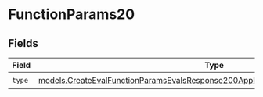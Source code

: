 # FunctionParams20


## Fields

| Field                                                                                                                                                                        | Type                                                                                                                                                                         | Required                                                                                                                                                                     | Description                                                                                                                                                                  |
| ---------------------------------------------------------------------------------------------------------------------------------------------------------------------------- | ---------------------------------------------------------------------------------------------------------------------------------------------------------------------------- | ---------------------------------------------------------------------------------------------------------------------------------------------------------------------------- | ---------------------------------------------------------------------------------------------------------------------------------------------------------------------------- |
| `type`                                                                                                                                                                       | [models.CreateEvalFunctionParamsEvalsResponse200ApplicationJSONResponseBody520Type](../models/createevalfunctionparamsevalsresponse200applicationjsonresponsebody520type.md) | :heavy_check_mark:                                                                                                                                                           | N/A                                                                                                                                                                          |
